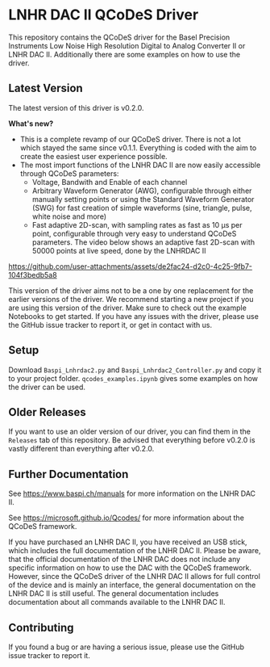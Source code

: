 # LNHR DAC II QCoDeS Driver
This repository contains the QCoDeS driver for the Basel Precision Instruments Low Noise High Resolution Digital to Analog Converter II or LNHR DAC II. Additionally there are some examples on how to use the driver.

## Latest Version
The latest version of this driver is v0.2.0.

**What's new?**
- This is a complete revamp of our QCoDeS driver. There is not a lot which stayed the same since v0.1.1. Everything is coded with the aim to create the easiest user experience possible. 
- The most import functions of the LNHR DAC II are now easily accessible through QCoDeS parameters:
    - Voltage, Bandwith and Enable of each channel
    - Arbitrary Waveform Generator (AWG), configurable through either manually setting points or using the Standard Waveform Generator (SWG) for fast creation of simple waveforms (sine, triangle, pulse, white noise and more)
    - Fast adaptive 2D-scan, with sampling rates as fast as 10 &mu;s per point, configurable through very easy to understand QCoDeS parameters. The video below shows an adaptive fast 2D-scan with 50000 points at live speed, done by the LNHRDAC II
 
https://github.com/user-attachments/assets/de2fac24-d2c0-4c25-9fb7-104f3bedb5a8

This version of the driver aims not to be a one by one replacement for the earlier versions of the driver. We recommend starting a new project if you are using this version of the driver. Make sure to check out the example Notebooks to get started. If you have any issues with the driver, please use the GitHub issue tracker to report it, or get in contact with us.

## Setup
Download `Baspi_Lnhrdac2.py` and `Baspi_Lnhrdac2_Controller.py` and copy it to your project folder. `qcodes_examples.ipynb` gives some examples on how the driver can be used.

## Older Releases
If you want to use an older version of our driver, you can find them in the `Releases` tab of this repository. Be advised that everything before v0.2.0 is vastly different than everything after v0.2.0. 

## Further Documentation
See https://www.baspi.ch/manuals for more information on the LNHR DAC II.

See https://microsoft.github.io/Qcodes/ for more information about the QCoDeS framework.

If you have purchased an LNHR DAC II, you have received an USB stick, which includes the full documentation of the LNHR DAC II. Please be aware, that the official documentation of the LNHR DAC does not include any specific information on how to use the DAC with the QCoDeS framework. However, since the QCoDeS driver of the LNHR DAC II allows for full control of the device and is mainly an interface, the general documentation on the LNHR DAC II is still useful. The general documentation includes documentation about all commands available to the LNHR DAC II.

## Contributing
If you found a bug or are having a serious issue, please use the GitHub issue tracker to report it.
